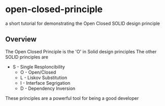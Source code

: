 # open-closed-principle
a short tutorial for demonstrating the Open Closed SOLID design principle

## Overview
The Open Closed Principle is the 'O' in Solid design principles
The other SOLID principles are
  * S - Single Resploncibility
	* O - Open/Closed
	* L - Liskov Substitution
	* I - Interface Segrigation
	* D - Dependency Inversion

These principles are a powerful tool for being a good developer
